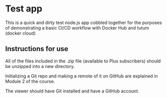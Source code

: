 # Test app

This is a quick and dirty test node.js app cobbled together for the purposes of demonstrating a basic CI/CD workflow with Docker Hub and tutum (docker cloud)

## Instructions for use

All of the files included in the .zip file (available to Plus subscribers) should be unzipped into a new directory.

Initializing a Git repo and making a remote of it on GitHub are explained in Module 2 of the course.

The viewer should have Git installed and have a GitHub account.
